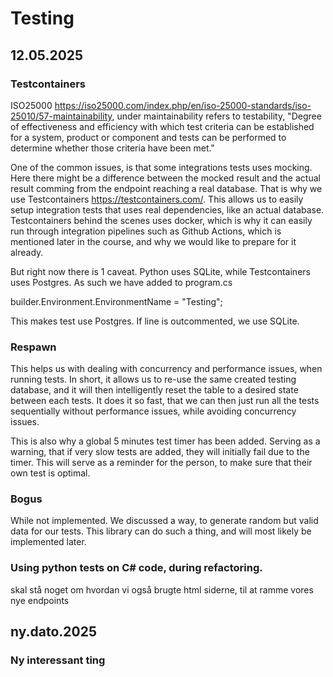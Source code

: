# Testing

## 12.05.2025

### Testcontainers

ISO25000 https://iso25000.com/index.php/en/iso-25000-standards/iso-25010/57-maintainability, 
under maintainability refers to testability, "Degree of effectiveness and efficiency with which test criteria can be established for a system, product or component and tests can be performed to determine whether those criteria have been met."

One of the common issues, is that some integrations tests uses mocking. Here there might be a difference between the mocked result and the actual result comming from the endpoint reaching a real database.
That is why we use Testcontainers https://testcontainers.com/.
This allows us to easily setup integration tests that uses real dependencies, like an actual database.
Testcontainers behind the scenes uses docker, which is why it can easily run through integration pipelines such as Github Actions,
which is mentioned later in the course, and why we would like to prepare for it already.

But right now there is 1 caveat.
Python uses SQLite, while Testcontainers uses Postgres.
As such we have added to program.cs

builder.Environment.EnvironmentName = "Testing";

This makes test use Postgres.
If line is outcommented, we use SQLite.

### Respawn

This helps us with dealing with concurrency and performance issues, when running tests.
In short, it allows us to re-use the same created testing database, and it will then intelligently
reset the table to a desired state between each tests. It does it so fast, that we can then
just run all the tests sequentially without performance issues, while avoiding concurrency issues.

This is also why a global 5 minutes test timer has been added.
Serving as a warning, that if very slow tests are added, they will initially fail due to the timer.
This will serve as a reminder for the person, to make sure that their own test is optimal.


### Bogus

While not implemented. We discussed a way, to generate random but valid data for our tests.
This library can do such a thing, and will most likely be implemented later.

### Using python tests on C# code, during refactoring.

skal stå noget om hvordan vi også brugte html siderne, til at ramme vores nye endpoints





## ny.dato.2025

### Ny interessant ting